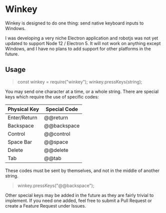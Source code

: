 Winkey
======

Winkey is designed to do one thing: send native keyboard inputs to Windows. 

I was developing a very niche Electron application and robotjs was not yet updated to support Node 12 / Electron 5. It will not work on anything except Windows, and I have no plans to add support for other platforms in the future.

## Usage

> const winkey = require("winkey");
> winkey.pressKeys(string);

You may send one character at a time, or a whole string.
There are special keys which require the use of specific codes:

| Physical Key | Special Code |
|--------------|--------------|
| Enter/Return | @@return     |
| Backspace    | @@backspace  |
| Control      | @@control    |
| Space Bar    | @@space      |
| Delete       | @@delete     |
| Tab          | @@tab        |

These codes must be sent by themselves, and not in the middle of another string.

>winkey.pressKeys("@@backspace");

Other special keys may be added in the future as they are fairly trivial to implement. If you need one added, feel free to submit a Pull Request or create a Feature Request under Issues.
